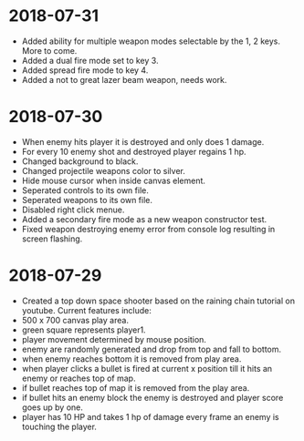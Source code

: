 # 2018-07-31
- Added ability for multiple weapon modes selectable by the 1, 2 keys.  More to come.
- Added a dual fire mode set to key 3.
- Added spread fire mode to key 4.
- Added a not to great lazer beam weapon, needs work.

# 2018-07-30
- When enemy hits player it is destroyed and only does 1 damage.
- For every 10 enemy shot and destroyed player regains 1 hp.
- Changed background to black.
- Changed projectile weapons color to silver.
- Hide mouse cursor when inside canvas element.
- Seperated controls to its own file.
- Seperated weapons to its own file.
- Disabled right click menue.
- Added a secondary fire mode as a new weapon constructor test.
- Fixed weapon destroying enemy error from console log resulting in screen flashing.

# 2018-07-29
- Created a top down space shooter based on the raining chain tutorial on youtube.  Current features include:
- 500 x 700 canvas play area.
- green square represents player1.
- player movement determined by mouse position.
- enemy are randomly generated and drop from top and fall to bottom.
- when enemy reaches bottom it is removed from play area.
- when player clicks a bullet is fired at current x position till it hits an enemy or reaches top of map.
- if bullet reaches top of map it is removed from the play area.
- if bullet hits an enemy block the enemy is destroyed and player score goes up by one.
- player has 10 HP and takes 1 hp of damage every frame an enemy is touching the player.
